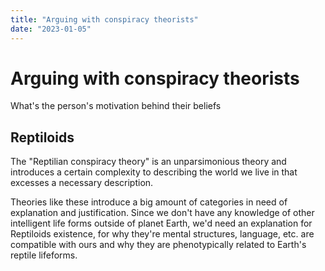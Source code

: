 ```yaml
---
title: "Arguing with conspiracy theorists"
date: "2023-01-05"
---
```


# Arguing with conspiracy theorists 

What's the person's motivation behind their beliefs

## Reptiloids

The "Reptilian conspiracy theory" is an unparsimonious theory and introduces a certain complexity to describing the world we live in that excesses a necessary description.

Theories like these introduce a big amount of categories in need of explanation and justification. 
Since we don't have any knowledge of other intelligent life forms outside of planet Earth, we'd need an explanation for Reptiloids existence, for why they're mental structures, language, etc. are compatible with ours and why they are phenotypically related to Earth's reptile lifeforms.